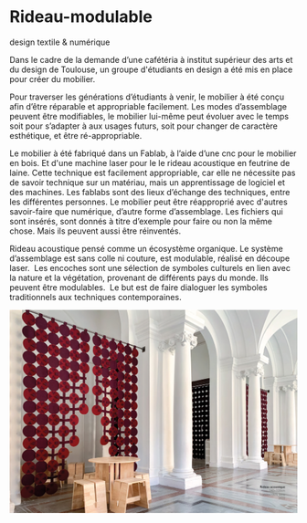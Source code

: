 # Rideau-modulable
design textile & numérique


Dans le cadre de la demande d’une cafétéria à institut supérieur des arts et du design de Toulouse, un groupe d'étudiants en design a été mis en place pour créer du mobilier. 

Pour traverser les générations d’étudiants à venir, le mobilier à été conçu afin d’être réparable et appropriable facilement. Les modes d’assemblage peuvent être modifiables, le mobilier lui-même peut évoluer avec le temps soit pour s’adapter à aux usages futurs, soit pour changer de caractère esthétique, et être ré-appropriable. 

Le mobilier à été fabriqué dans un Fablab, à l’aide d’une cnc pour le mobilier en bois. Et d'une machine laser pour le le rideau acoustique en feutrine de laine. Cette technique est facilement appropriable, car elle ne nécessite pas de savoir technique sur un matériau, mais un apprentissage de logiciel et des machines. Les fablabs sont des lieux d’échange des techniques, entre les différentes personnes. 
Le mobilier peut être réapproprié avec d'autres savoir-faire que numérique, d’autre forme d’assemblage. Les fichiers qui sont insérés, sont donnés à titre d’exemple pour faire ou non la même chose. Mais ils peuvent aussi être réinventés. 




Rideau acoustique pensé comme un écosystème organique. Le système d’assemblage est sans colle ni couture, est modulable, réalisé en découpe laser. 
Les encoches sont une sélection de symboles culturels en lien avec la nature et la végétation, provenant de différents pays du monde. Ils peuvent être modulables.
 Le but est de faire dialoguer les symboles traditionnels aux techniques contemporaines. 
 
 ![Rideau Cafétéria](https://github.com/isdaT-design/Rideau-modulable/blob/main/Rideau-modulable-1.jpg?raw=true "Rideau Cafétéria")
